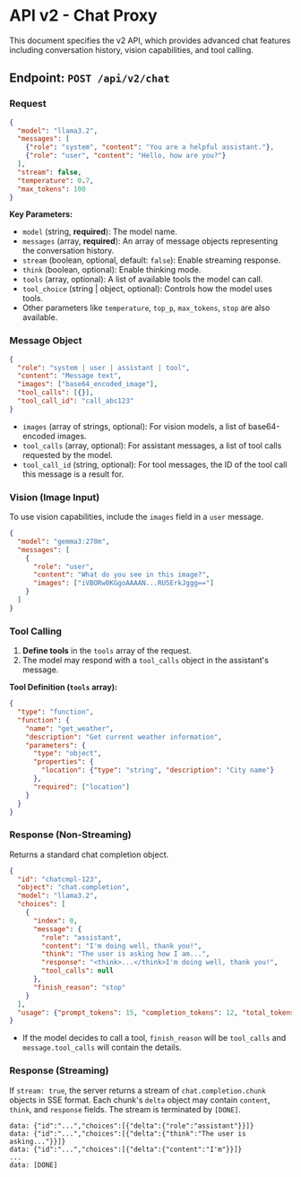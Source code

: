 # API v2 - Chat Proxy

This document specifies the v2 API, which provides advanced chat features including conversation history, vision capabilities, and tool calling.

## Endpoint: `POST /api/v2/chat`

### Request

```json
{
  "model": "llama3.2",
  "messages": [
    {"role": "system", "content": "You are a helpful assistant."},
    {"role": "user", "content": "Hello, how are you?"}
  ],
  "stream": false,
  "temperature": 0.7,
  "max_tokens": 100
}
```

**Key Parameters:**
- `model` (string, **required**): The model name.
- `messages` (array, **required**): An array of message objects representing the conversation history.
- `stream` (boolean, optional, default: `false`): Enable streaming response.
- `think` (boolean, optional): Enable thinking mode.
- `tools` (array, optional): A list of available tools the model can call.
- `tool_choice` (string | object, optional): Controls how the model uses tools.
- Other parameters like `temperature`, `top_p`, `max_tokens`, `stop` are also available.

### Message Object

```json
{
  "role": "system | user | assistant | tool",
  "content": "Message text",
  "images": ["base64_encoded_image"], 
  "tool_calls": [{}],             
  "tool_call_id": "call_abc123"   
}
```
- `images` (array of strings, optional): For vision models, a list of base64-encoded images.
- `tool_calls` (array, optional): For assistant messages, a list of tool calls requested by the model.
- `tool_call_id` (string, optional): For tool messages, the ID of the tool call this message is a result for.

### Vision (Image Input)

To use vision capabilities, include the `images` field in a `user` message.

```json
{
  "model": "gemma3:270m",
  "messages": [
    {
      "role": "user",
      "content": "What do you see in this image?",
      "images": ["iVBORw0KGgoAAAAN...RU5ErkJggg=="]
    }
  ]
}
```

### Tool Calling

1.  **Define tools** in the `tools` array of the request.
2.  The model may respond with a `tool_calls` object in the assistant's message.

**Tool Definition (`tools` array):**
```json
{
  "type": "function",
  "function": {
    "name": "get_weather",
    "description": "Get current weather information",
    "parameters": {
      "type": "object",
      "properties": {
        "location": {"type": "string", "description": "City name"}
      },
      "required": ["location"]
    }
  }
}
```

### Response (Non-Streaming)

Returns a standard chat completion object.

```json
{
  "id": "chatcmpl-123",
  "object": "chat.completion",
  "model": "llama3.2",
  "choices": [
    {
      "index": 0,
      "message": {
        "role": "assistant",
        "content": "I'm doing well, thank you!",
        "think": "The user is asking how I am...",
        "response": "<think>...</think>I'm doing well, thank you!",
        "tool_calls": null
      },
      "finish_reason": "stop"
    }
  ],
  "usage": {"prompt_tokens": 15, "completion_tokens": 12, "total_tokens": 27}
}
```

- If the model decides to call a tool, `finish_reason` will be `tool_calls` and `message.tool_calls` will contain the details.

### Response (Streaming)

If `stream: true`, the server returns a stream of `chat.completion.chunk` objects in SSE format. Each chunk's `delta` object may contain `content`, `think`, and `response` fields. The stream is terminated by `[DONE]`.

```text
data: {"id":"...","choices":[{"delta":{"role":"assistant"}}]}
data: {"id":"...","choices":[{"delta":{"think":"The user is asking..."}}]}
data: {"id":"...","choices":[{"delta":{"content":"I'm"}}]}
...
data: [DONE]
```